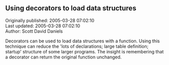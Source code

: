 ## Using decorators to load data structures  
Originally published: 2005-03-28 07:02:10  
Last updated: 2005-03-28 07:02:10  
Author: Scott David Daniels  
  
Decorators can be used to load data structures with a function.  Using this technique can reduce the 'lots of declarations; large table definition; startup' structure of some larger programs.  The insight is remembering that a decorator can return the original function unchanged.